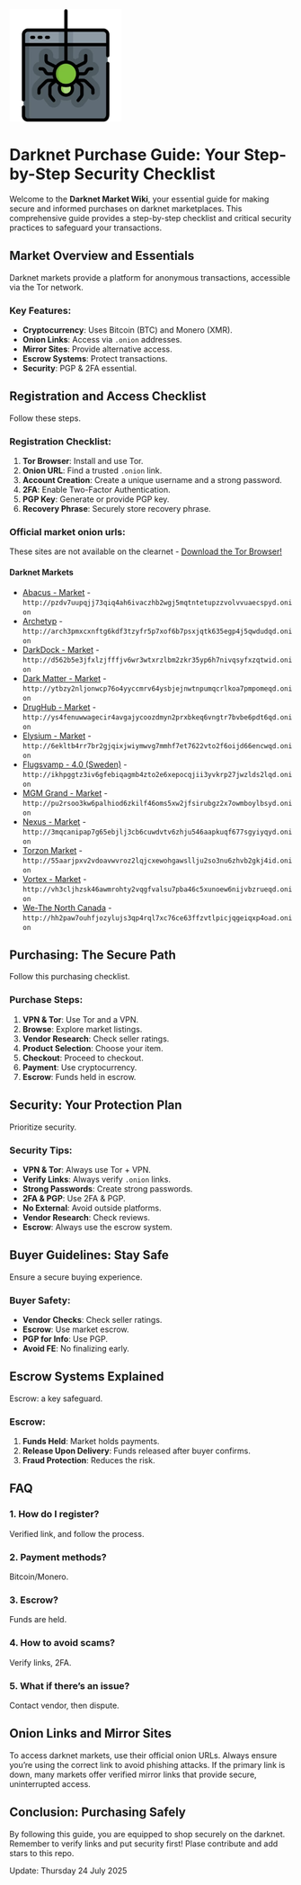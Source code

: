 <img src="/visuals/overlay.webp" width="200">

# Darknet Purchase Guide: Your Step-by-Step Security Checklist

Welcome to the **Darknet Market Wiki**, your essential guide for making secure and informed purchases on darknet marketplaces. This comprehensive guide provides a step-by-step checklist and critical security practices to safeguard your transactions.

## Market Overview and Essentials

Darknet markets provide a platform for anonymous transactions, accessible via the Tor network.

### Key Features:
*   **Cryptocurrency**: Uses Bitcoin (BTC) and Monero (XMR).
*   **Onion Links**: Access via `.onion` addresses.
*   **Mirror Sites**: Provide alternative access.
*   **Escrow Systems**: Protect transactions.
*   **Security**: PGP & 2FA essential.

## Registration and Access Checklist

Follow these steps.

### Registration Checklist:
1.  **Tor Browser**: Install and use Tor.
2.  **Onion URL**: Find a trusted `.onion` link.
3.  **Account Creation**: Create a unique username and a strong password.
4.  **2FA**: Enable Two-Factor Authentication.
5.  **PGP Key**: Generate or provide PGP key.
6.  **Recovery Phrase**: Securely store recovery phrase.

### Official market onion urls:
These sites are not available on the clearnet - [Download the Tor Browser!](https://www.torproject.org/download/)

#### Darknet Markets

*   [Abacus - Market](http://pzdv7uupqjj73qiq4ah6ivaczhb2wgj5mqtntetupzzvolvvuaecspyd.onion) - `http://pzdv7uupqjj73qiq4ah6ivaczhb2wgj5mqtntetupzzvolvvuaecspyd.onion`
*   [Archetyp](@archetyp) - `http://arch3pmxcxnftg6kdf3tzyfr5p7xof6b7psxjqtk635egp4j5qwdudqd.onion`
*   [DarkDock - Market](http://d562b5e3jfxlzjfffjv6wr3wtxrzlbm2zkr35yp6h7nivqsyfxzqtwid.onion) - `http://d562b5e3jfxlzjfffjv6wr3wtxrzlbm2zkr35yp6h7nivqsyfxzqtwid.onion`
*   [Dark Matter - Market](http://ytbzy2nljonwcp76o4yyccmrv64ysbjejnwtnpumqcrlkoa7pmpomeqd.onion) - `http://ytbzy2nljonwcp76o4yyccmrv64ysbjejnwtnpumqcrlkoa7pmpomeqd.onion`
*   [DrugHub - Market](http://ys4fenuwwagecir4avgajycoozdmyn2prxbkeq6vngtr7bvbe6pdt6qd.onion) - `http://ys4fenuwwagecir4avgajycoozdmyn2prxbkeq6vngtr7bvbe6pdt6qd.onion`
*   [Elysium - Market](http://6ekltb4rr7br2gjqixjwiymwvg7mmhf7et7622vto2f6oijd66encwqd.onion) - `http://6ekltb4rr7br2gjqixjwiymwvg7mmhf7et7622vto2f6oijd66encwqd.onion`
*   [Flugsvamp - 4.0 (Sweden)](http://ikhpggtz3iv6gfebiqagmb4zto2e6xepocqjii3yvkrp27jwzlds2lqd.onion) - `http://ikhpggtz3iv6gfebiqagmb4zto2e6xepocqjii3yvkrp27jwzlds2lqd.onion`
*   [MGM Grand - Market](http://pu2rsoo3kw6palhiod6zkilf46oms5xw2jfsirubgz2x7owmboylbsyd.onion) - `http://pu2rsoo3kw6palhiod6zkilf46oms5xw2jfsirubgz2x7owmboylbsyd.onion`
*   [Nexus - Market](http://3mqcanipap7g65ebjlj3cb6cuwdvtv6zhju546aapkuqf677sgyiyqyd.onion) - `http://3mqcanipap7g65ebjlj3cb6cuwdvtv6zhju546aapkuqf677sgyiyqyd.onion`
*   [Torzon Market](http://55aarjpxv2vdoavwvroz2lqjcxewohgawsllju2so3nu6zhvb2gkj4id.onion) - `http://55aarjpxv2vdoavwvroz2lqjcxewohgawsllju2so3nu6zhvb2gkj4id.onion`
*   [Vortex - Market](http://vh3cljhzsk46awmrohty2vqgfvalsu7pba46c5xunoew6nijvbzrueqd.onion) - `http://vh3cljhzsk46awmrohty2vqgfvalsu7pba46c5xunoew6nijvbzrueqd.onion`
*   [We-The North Canada](http://hh2paw7ouhfjozylujs3qp4rql7xc76ce63ffzvtlpicjqgeiqxp4oad.onion) - `http://hh2paw7ouhfjozylujs3qp4rql7xc76ce63ffzvtlpicjqgeiqxp4oad.onion`

## Purchasing: The Secure Path

Follow this purchasing checklist.

### Purchase Steps:
1.  **VPN & Tor**: Use Tor and a VPN.
2.  **Browse**: Explore market listings.
3.  **Vendor Research**: Check seller ratings.
4.  **Product Selection**: Choose your item.
5.  **Checkout**: Proceed to checkout.
6.  **Payment**: Use cryptocurrency.
7.  **Escrow**: Funds held in escrow.

## Security: Your Protection Plan

Prioritize security.

### Security Tips:
*   **VPN & Tor**: Always use Tor + VPN.
*   **Verify Links**: Always verify `.onion` links.
*   **Strong Passwords**: Create strong passwords.
*   **2FA & PGP**: Use 2FA & PGP.
*   **No External**: Avoid outside platforms.
*   **Vendor Research**: Check reviews.
*   **Escrow**: Always use the escrow system.

## Buyer Guidelines: Stay Safe

Ensure a secure buying experience.

### Buyer Safety:
*   **Vendor Checks**: Check seller ratings.
*   **Escrow**: Use market escrow.
*   **PGP for Info**: Use PGP.
*   **Avoid FE**: No finalizing early.

## Escrow Systems Explained

Escrow: a key safeguard.

### Escrow:
1.  **Funds Held**: Market holds payments.
2.  **Release Upon Delivery**: Funds released after buyer confirms.
3.  **Fraud Protection**: Reduces the risk.

## FAQ

### 1. How do I register?
Verified link, and follow the process.

### 2. Payment methods?
Bitcoin/Monero.

### 3. Escrow?
Funds are held.

### 4. How to avoid scams?
Verify links, 2FA.

### 5. What if there’s an issue?
Contact vendor, then dispute.

## Onion Links and Mirror Sites

To access darknet markets, use their official onion URLs. Always ensure you’re using the correct link to avoid phishing attacks. If the primary link is down, many markets offer verified mirror links that provide secure, uninterrupted access.

## Conclusion: Purchasing Safely

By following this guide, you are equipped to shop securely on the darknet. Remember to verify links and put security first!
Plase contribute and add stars to this repo.







Update:  Thursday 24 July 2025